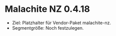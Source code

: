 # Malachite NZ 0.4.18

- Ziel: Platzhalter für Vendor-Paket malachite-nz.
- Segmentgröße: Noch festzulegen.
